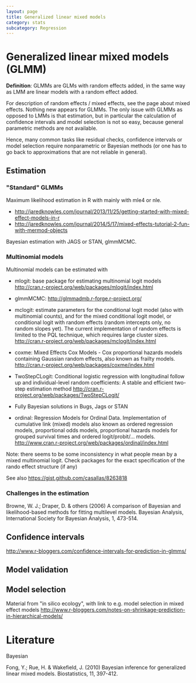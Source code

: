 ```yaml
---
layout: page
title: Generalized linear mixed models
category: stats
subcategory: Regression
---
```


Generalized linear mixed models (GLMM)
===


**Definition**: GLMMs are GLMs with random effects added, in the same way as LMM are linear models with a random effect added. 

For description of random effects / mixed effects, see the page about mixed effects. Nothing new appears for GLMMs. The only issue with GLMMs as opposed to LMMs is that estimation, but in particular the calculation of confidence intervals and model selection is not so easy, because general parametric methods are not available. 

Hence, many common tasks like residual checks, confidence intervals or model selection require nonparametric or Bayesian methods (or one has to go back to approximations that are not reliable in general). 

## Estimation

### "Standard" GLMMs

Maximum likelihood estimation in R with mainly with mle4 or nle. 

* http://jaredknowles.com/journal/2013/11/25/getting-started-with-mixed-effect-models-in-r
* http://jaredknowles.com/journal/2014/5/17/mixed-effects-tutorial-2-fun-with-mermod-objects

Bayesian estimation with JAGS or STAN, glmmMCMC.

### Multinomial models 

Multinomial models can be estimated with

* mlogit: base package for estimating multinomial logit models http://cran.r-project.org/web/packages/mlogit/index.html 
* glmmMCMC: http://glmmadmb.r-forge.r-project.org/
* mclogit: estimate parameters for the conditional logit model (also with multinomial counts), and for the mixed conditional logit model, or conditional logit with random effects (random intercepts only, no random slopes yet). The current implementation of random effects is limited to the PQL technique, which requires large cluster sizes. http://cran.r-project.org/web/packages/mclogit/index.html
* coxme: Mixed Effects Cox Models - Cox proportional hazards models containing Gaussian random effects, also known as frailty models. http://cran.r-project.org/web/packages/coxme/index.html
* TwoStepCLogit: Conditional logistic regression with longitudinal follow up and individual-level random coefficients: A stable and efficient two-step estimation method http://cran.r-project.org/web/packages/TwoStepCLogit/
* Fully Bayesian solutions in Bugs, Jags or STAN

* ordinal: Regression Models for Ordinal Data. Implementation of cumulative link (mixed) models also known as ordered regression models, proportional odds models, proportional hazards models for grouped survival times and ordered logit/probit/... models. http://www.cran.r-project.org/web/packages/ordinal/index.html

Note: there seems to be some inconsistency in what people mean by a mixed multinomial logit. Check packages for the exact specification of the rando effect structure (if any)

See also https://gist.github.com/casallas/8263818

### Challenges in the estimation 

Browne, W. J.; Draper, D. & others (2006) A comparison of Bayesian and likelihood-based methods for fitting multilevel models. Bayesian Analysis, International Society for Bayesian Analysis, 1, 473-514.


## Confidence intervals 

http://www.r-bloggers.com/confidence-intervals-for-prediction-in-glmms/


## Model validation 


## Model selection 

Material from "in silico ecology", with link to e.g. model selection in mixed effect models
http://www.r-bloggers.com/notes-on-shrinkage-prediction-in-hierarchical-models/






# Literature

Bayesian 

Fong, Y.; Rue, H. & Wakefield, J. (2010) Bayesian inference for generalized linear mixed models. Biostatistics, 11, 397-412.
